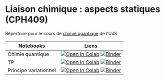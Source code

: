 # Liaison chimique : aspects statiques (CPH409)

Répertoire pour le cours de [chimie quantique](https://www.usherbrooke.ca/admission/fiches-cours/CPH409?fp=000) de l'UdS.

| Notebooks  | Liens |
| ------------- | ------------- |
| Chimie quantique  | [![Open In Colab](https://colab.research.google.com/assets/colab-badge.svg)](https://colab.research.google.com/github/alexfleury/cph409/blob/main/notebooks/Chimie_quantique.ipynb) [![Binder](https://mybinder.org/badge_logo.svg)](https://mybinder.org/v2/gh/alexfleury/cph409/HEAD?labpath=notebooks%2FChimie_quantique.ipynb)  |
| TP  | [![Open In Colab](https://colab.research.google.com/assets/colab-badge.svg)](https://colab.research.google.com/github/alexfleury/cph409/blob/main/notebooks/TP.ipynb) [![Binder](https://mybinder.org/badge_logo.svg)](https://mybinder.org/v2/gh/alexfleury/cph409/HEAD?labpath=notebooks%2FTP.ipynb)  |
| Principe variationnel  | [![Open In Colab](https://colab.research.google.com/assets/colab-badge.svg)](https://colab.research.google.com/github/alexfleury/cph409/blob/main/notebooks/Principe_variationnel.ipynb) [![Binder](https://mybinder.org/badge_logo.svg)](https://mybinder.org/v2/gh/alexfleury/cph409/HEAD?labpath=notebooks%2FPrincipe_variationnel.ipynb)  |